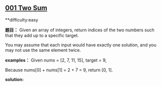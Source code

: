 ## [001 Two Sum](https://leetcode.com/problems/two-sum/description/)

**difficulty:easy

**题目：**
Given an array of integers, return indices of the two numbers such that they add up to a specific target.

You may assume that each input would have exactly one solution, and you may not use the same element twice.


**examples：**
Given nums = [2, 7, 11, 15], target = 9,

Because nums[0] + nums[1] = 2 + 7 = 9,
return [0, 1].


**solution:**

